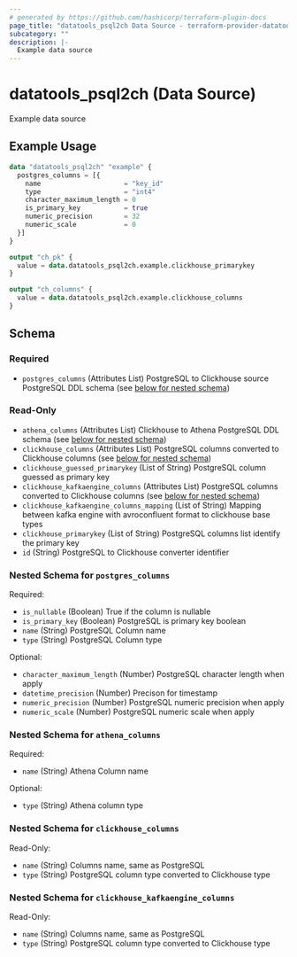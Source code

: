 ```yaml
---
# generated by https://github.com/hashicorp/terraform-plugin-docs
page_title: "datatools_psql2ch Data Source - terraform-provider-datatools"
subcategory: ""
description: |-
  Example data source
---
```


# datatools_psql2ch (Data Source)

Example data source

## Example Usage

```terraform
data "datatools_psql2ch" "example" {
  postgres_columns = [{
    name                     = "key_id"
    type                     = "int4"
    character_maximum_length = 0
    is_primary_key           = true
    numeric_precision        = 32
    numeric_scale            = 0
  }]
}

output "ch_pk" {
  value = data.datatools_psql2ch.example.clickhouse_primarykey
}

output "ch_columns" {
  value = data.datatools_psql2ch.example.clickhouse_columns
}
```

<!-- schema generated by tfplugindocs -->
## Schema

### Required

- `postgres_columns` (Attributes List) PostgreSQL to Clickhouse source PostgreSQL DDL schema (see [below for nested schema](#nestedatt--postgres_columns))

### Read-Only

- `athena_columns` (Attributes List) Clickhouse to Athena PostgreSQL DDL schema (see [below for nested schema](#nestedatt--athena_columns))
- `clickhouse_columns` (Attributes List) PostgreSQL columns converted to Clickhouse columns (see [below for nested schema](#nestedatt--clickhouse_columns))
- `clickhouse_guessed_primarykey` (List of String) PostgreSQL column guessed as primary key
- `clickhouse_kafkaengine_columns` (Attributes List) PostgreSQL columns converted to Clickhouse columns (see [below for nested schema](#nestedatt--clickhouse_kafkaengine_columns))
- `clickhouse_kafkaengine_columns_mapping` (List of String) Mapping between kafka engine with avroconfluent format to clickhouse base types
- `clickhouse_primarykey` (List of String) PostgreSQL columns list identify the primary key
- `id` (String) PostgreSQL to Clickhouse converter identifier

<a id="nestedatt--postgres_columns"></a>
### Nested Schema for `postgres_columns`

Required:

- `is_nullable` (Boolean) True if the column is nullable
- `is_primary_key` (Boolean) PostgreSQL is primary key boolean
- `name` (String) PostgreSQL Column name
- `type` (String) PostgreSQL Column type

Optional:

- `character_maximum_length` (Number) PostgreSQL character length when apply
- `datetime_precision` (Number) Precison for timestamp
- `numeric_precision` (Number) PostgreSQL numeric precision when apply
- `numeric_scale` (Number) PostgreSQL numeric scale when apply


<a id="nestedatt--athena_columns"></a>
### Nested Schema for `athena_columns`

Required:

- `name` (String) Athena Column name

Optional:

- `type` (String) Athena column type


<a id="nestedatt--clickhouse_columns"></a>
### Nested Schema for `clickhouse_columns`

Read-Only:

- `name` (String) Columns name, same as PostgreSQL
- `type` (String) PostgreSQL column type converted to Clickhouse type


<a id="nestedatt--clickhouse_kafkaengine_columns"></a>
### Nested Schema for `clickhouse_kafkaengine_columns`

Read-Only:

- `name` (String) Columns name, same as PostgreSQL
- `type` (String) PostgreSQL column type converted to Clickhouse type
